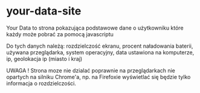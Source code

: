 # your-data-site
Your Data to strona pokazująca podstawowe dane o użytkowniku które każdy może pobrać za pomocą javascriptu

Do tych danych należą: rozdzielczość ekranu, procent naładowania baterii, używana przeglądarka, system operacyjny, data ustawiona na komputerze, ip, geolokacja ip (miasto i kraj)

UWAGA ! Strona moze nie dzialać poprawnie na przeglądarkach nie opartych na silniku Chrome'a, np. na Firefoxie wyświetlać się będzie tylko informacja o rozdzielczości.

